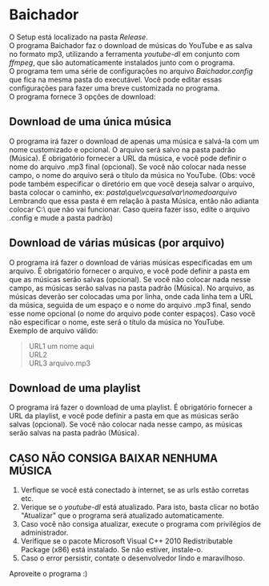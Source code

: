 # Baichador

  O Setup está localizado na pasta *Release*.  
  O programa Baichador faz o download de músicas do YouTube e as salva no formato mp3, utilizando a ferramenta *youtube-dl* em conjunto com *ffmpeg*, que são automaticamente instalados junto com o programa.  
  O programa tem uma série de configurações no arquivo *Baichador.config* que fica na mesma pasta do executável. Você pode editar essas configurações para fazer uma breve customizada no programa.  
  O programa fornece 3 opções de download:  
  
## Download de uma única música   
  O programa irá fazer o download de apenas uma música e salvá-la com um nome customizado e opcional. O arquivo será salvo na pasta padrão (Música). É obrigatório fornecer a URL da música, e você pode definir o nome do arquivo .mp3 final (opcional). Se você não colocar nada nesse campo, o nome do arquivo será o título da música no YouTube. (Obs: você pode também especificar o diretório em que você deseja salvar o arquivo, basta colocar o caminho, ex: *pasta\que\vcquesalvar\nomedoarquivo*  Lembrando que essa pasta é em relação à pasta Música, então não adianta colocar C:\ que não vai funcionar. Caso queira fazer isso, edite o arquivo .config e mude a pasta padrão)  
  
## Download de várias músicas (por arquivo)  
  O programa irá fazer o download de várias músicas especificadas em um arquivo. É obrigatório fornecer o arquivo, e você pode definir a pasta em que as músicas serão salvas (opcional). Se você não colocar nada nesse campo, as músicas serão salvas na pasta padrão (Música). No arquivo, as músicas deverão ser colocadas uma por linha, onde cada linha tem a URL da música, seguida de um espaço e o nome do arquivo .mp3 final, sendo esse nome opcional (o nome do arquivo pode conter espaços). Caso você não especificar o nome, este será o título da música no YouTube.  
  Exemplo de arquivo válido:  
  
>   URL1 um nome aqui  
>   URL2  
>   URL3 arquivo.mp3  
  
## Download de uma playlist  
  O programa irá fazer o download de uma playlist. É obrigatório fornecer a URL da playlist, e você pode definir a pasta em que as músicas serão salvas (opcional). Se você não colocar nada nesse campo, as músicas serão salvas na pasta padrão (Música).  
  
  
## CASO NÃO CONSIGA BAIXAR NENHUMA MÚSICA  
  1) Verfique se você está conectado à internet, se as urls estão corretas etc.  
  2) Verique se o *youtube-dl* está atualizado. Para isto, basta clicar no botão "Atualizar" que o programa será atualizado automaticamente.  
  3) Caso você não consiga atualizar, execute o programa com privilégios de administrador.  
  4) Verifique se o pacote Microsoft Visual C++ 2010 Redistributable Package (x86) está instalado. Se não estiver, instale-o.  
  5) Caso o error persistir, contate o desenvolvedor lindo e maravilhoso.  
  
Aproveite o programa :)  
